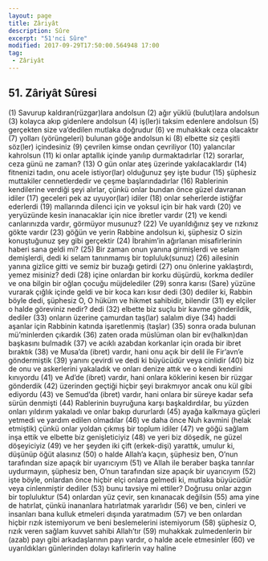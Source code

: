 ```yaml
---
layout: page
title: Zâriyât
description: Sûre
excerpt: "51'nci Sûre"
modified: 2017-09-29T17:50:00.564948 17:00
tag: 
 - Zâriyât
---
```


## 51. Zâriyât Sûresi

(1) Savurup kaldıran(rüzgar)lara andolsun
(2) ağır yüklü (bulut)lara andolsun
(3) kolayca akıp gidenlere andolsun
(4) iş(ler)i taksim edenlere andolsun
(5) gerçekten size va’dedilen mutlaka doğrudur
(6) ve muhakkak ceza olacaktır
(7) yolları (yörüngeleri) bulunan göğe andolsun ki
(8) elbette siz çeşitli söz(ler) içindesiniz
(9) çevrilen kimse ondan çevriliyor
(10) yalancılar kahrolsun
(11) ki onlar aptallık içinde yanılıp durmaktadırlar
(12) sorarlar, ceza günü ne zaman?
(13) O gün onlar ateş üzerinde yakılacaklardır
(14) fitnenizi tadın, onu acele istiyor(lar) olduğunuz şey işte budur
(15) şüphesiz muttakiler cennetlerdedir ve çeşme başlarındadırlar
(16) Rablerinin kendilerine verdiği şeyi alırlar, çünkü onlar bundan önce güzel davranan idiler
(17) geceleri pek az uyuyor(lar) idiler
(18) onlar seherlerde istiğfar ederlerdi
(19) mallarında dilenci için ve yoksul için bir hak vardı
(20) ve yeryüzünde kesin inanacaklar için nice ibretler vardır
(21) ve kendi canlarınızda vardır, görmüyor musunuz?
(22) Ve uyarıldığınız şey ve rızkınız gökte vardır
(23) göğün ve yerin Rabbine andolsun ki, şüphesiz O sizin konuştuğunuz şey gibi gerçektir
(24) İbrahim’in ağırlanan misafirlerinin haberi sana geldi mi? 
(25) Bir zaman onun yanına girmişlerdi ve selam demişlerdi, dedi ki selam tanınmamış bir topluluk(sunuz)
(26) ailesinin yanına gizlice gitti ve semiz bir buzağı getirdi
(27) onu önlerine yaklaştırdı, yemez misiniz? dedi
(28) içine onlardan bir korku düşürdü, korkma dediler ve ona bilgin bir oğlan çocuğu müjdelediler
(29) sonra karısı (Sare) yüzüne vurarak çığlık içinde geldi ve bir koca karı kısır dedi
(30) dediler ki, Rabbin böyle dedi, şüphesiz O, O hüküm ve hikmet sahibidir, bilendir
(31) ey elçiler o halde göreviniz nedir? dedi
(32) elbette biz suçlu bir kavme gönderildik, dediler
(33) onların üzerine çamurdan taş(lar) salalım diye
(34) haddi aşanlar için Rabbinin katında işaretlenmiş (taşlar)
(35) sonra orada bulunan mü’minlerden çıkardık
(36) zaten orada müslüman olan bir ev(halkın)dan başkasını bulmadık
(37) ve acıklı azabdan korkanlar için orada bir ibret bıraktık
(38) ve Musa’da (ibret) vardır, hani onu açık bir delil ile Fir’avn’e göndermiştik
(39) yanını çevirdi ve dedi ki büyücüdür veya cinlidir
(40) biz de onu ve askerlerini yakaladık ve onları denize attık ve o kendi kendini kınıyordu
(41) ve Ad’de (ibret) vardır, hani onlara köklerini kesen bir rüzgar gönderdik
(42) üzerinden geçtiği hiçbir şeyi bırakmıyor ancak onu kül gibi ediyordu
(43) ve Semud’da (ibret) vardır, hani onlara bir süreye kadar sefa sürün denmişti
(44) Rablerinin buyruğuna karşı başkaldırdılar, bu yüzden onları yıldırım yakaladı ve onlar bakıp dururlardı
(45) ayağa kalkmaya güçleri yetmedi ve yardım edilen olmadılar
(46) ve daha önce Nuh kavmini (helak etmiştik) çünkü onlar yoldan çıkmış bir toplum idiler
(47) ve göğü sağlam inşa ettik ve elbette biz genişleticiyiz
(48) ve yeri biz döşedik, ne güzel döşeyiciyiz
(49) ve her şeyden iki çift (erkek-dişi) yarattık, umulur ki, düşünüp öğüt alasınız
(50) o halde Allah’a kaçın, şüphesiz ben, O’nun tarafından size apaçık bir uyarıcıyım
(51) ve Allah ile beraber başka tanrılar uydurmayın, şüphesiz ben, O’nun tarafından size apaçık bir uyarıcıyım
(52) işte böyle, onlardan önce hiçbir elçi onlara gelmedi ki, mutlaka büyücüdür veya cinlenmiştir dediler
(53) bunu tavsiye mi ettiler? Doğrusu onlar azgın bir topluluktur
(54) onlardan yüz çevir, sen kınanacak değilsin
(55) ama yine de hatırlat, çünkü inananlara hatırlatmak yararlıdır
(56) ve ben, cinleri ve insanları bana kulluk etmeleri dışında yaratmadım
(57) ve ben onlardan hiçbir rızık istemiyorum ve beni beslemelerini istemiyorum
(58) şüphesiz O, rızık veren sağlam kuvvet sahibi Allah’tır
(59) muhakkak zulmedenlerin bir (azab) payı gibi arkadaşlarının payı vardır, o halde acele etmesinler
(60) ve uyarıldıkları günlerinden dolayı kafirlerin vay haline
